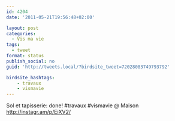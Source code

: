 ```yaml
---
id: 4204
date: '2011-05-21T19:56:48+02:00'

layout: post
categories:
  - Vis ma vie
tags:
  - tweet
format: status
publish_social: no
guid: 'http://tweets.local/?birdsite_tweet=72028083749793792'

birdsite_hashtags:
    - travaux
    - vismavie
---
```


Sol et tapisserie: done! #travaux #vismavie @ Maison http://instagr.am/p/EiXV2/